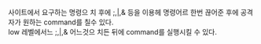 사이트에서 요구하는 명령으 치 후에 ;,|,& 등을 이용헤 명령어르 한번 끊어준 후에 공격자가 원하는 command를 칠수 있다.    
low 레벨에서느 ;,|,& 어느것으 치든 뒤에 command를 실행시킬 수 있다.    
